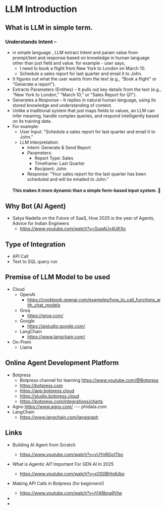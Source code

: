 # LLM Introduction

## What is LLM in simple term.
### Understands Intent – 
  - in simple language , LLM extract Intent and param value from prompt/text and response based on knowledge in human language other than just field and value. for example - user says,
    -   I need to book a flight from New York to London on March 10.
    -   Schedule a sales report for last quarter and email it to John.
  - It figures out what the user wants from the text (e.g., "Book a flight" or "Generate a report").
  - Extracts Parameters (Entities) – It pulls out key details from the text (e.g., "New York to London," "March 10," or "Sales Report for Q1").
  - Generates a Response – It replies in natural human language, using its stored knowledge and understanding of context.
  - Unlike a traditional system that just maps fields to values, an LLM can infer meaning, handle complex queries, and respond intelligently based on its training data.
  - For example:
    - User Input: "Schedule a sales report for last quarter and email it to John."
    - LLM Interpretation:
      - Intent: Generate & Send Report
      - Parameters:
        - Report Type: Sales
        - Timeframe: Last Quarter
        - Recipient: John
      - Response: "Your sales report for the last quarter has been scheduled and will be emailed to John."
    #### This makes it more dynamic than a simple form-based input system. 🚀

## Why Bot (AI Agent)
  - Satya Nadella on the Future of SaaS, How 2025 is the year of Agents, Advice for Indian Engineers
    - https://www.youtube.com/watch?v=GuqAUv4UKXo
## Type of Integration
- API Call
- Text to SQL query run

## Premise of LLM Model to be used
- Cloud
  - OpenAI
    - https://cookbook.openai.com/examples/how_to_call_functions_with_chat_models
  - Groq
    - https://groq.com/
  - Google
    - https://aistudio.google.com/
  - LangChain
    - https://www.langchain.com/
- On-Prem
  - Llama

## Online Agent Development Platform
  - Botpress
    - Botpress channel for learning https://www.youtube.com/@Botpress
    - https://botpress.com
    - https://app.botpress.cloud
    - https://studio.botpress.cloud
    - https://botpress.com/integrations/charts
  - Agno
      https://www.agno.com/ --- phidata.com
  - LangChain
    - https://www.langchain.com/langgraph

## Links
- Building AI Agent from Scratch
  - https://www.youtube.com/watch?v=vUYnRGotTbo
- What is Agentic AI? Important For GEN AI In 2025
  - https://www.youtube.com/watch?v=xOS0BhhdUbo
- Making API Calls in Botpress (for beginners!)
  - https://www.youtube.com/watch?v=h148bna9VIw

- 
- 


